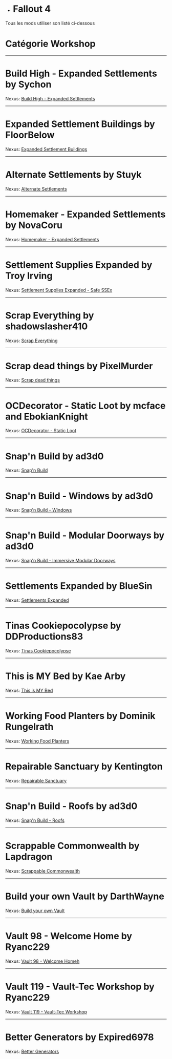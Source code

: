 - <h1> <a name="user-content-html" class="anchor" href="#DIABLOxMJ" aria-hidden="true"><span class="octicon octicon-link"></span></a>Fallout 4</h1>

Tous les mods utiliser son listé ci-dessous

<h1> <a name="user-content-html" class="anchor" href="#DIABLOxMJ" aria-hidden="true"><span class="octicon octicon-link"></span></a>Catégorie Workshop</h1>

------------------------------------------------------------------------------------------------------------ 


<h1> <a name="user-content-html" class="anchor" href="#DIABLOxMJ" aria-hidden="true"><span class="octicon octicon-link"></span></a>Build High - Expanded Settlements by Sychon</h1>

Nexus: <a href="http://www.nexusmods.com/fallout4/mods/3528/?" target="_blank">Build High - Expanded Settlements</a>

-----------

<h1> <a name="user-content-html" class="anchor" href="#DIABLOxMJ" aria-hidden="true"><span class="octicon octicon-link"></span></a>Expanded Settlement Buildings by FloorBelow</h1>

Nexus: <a href="http://www.nexusmods.com/fallout4/mods/3126/?" target="_blank">Expanded Settlement Buildings</a>

-----------

<h1> <a name="user-content-html" class="anchor" href="#DIABLOxMJ" aria-hidden="true"><span class="octicon octicon-link"></span></a>Alternate Settlements by Stuyk</h1>

Nexus: <a href="http://www.nexusmods.com/fallout4/mods/5118/?" target="_blank">Alternate Settlements</a>

-----------

<h1> <a name="user-content-html" class="anchor" href="#DIABLOxMJ" aria-hidden="true"><span class="octicon octicon-link"></span></a>Homemaker - Expanded Settlements by NovaCoru</h1>

Nexus: <a href="http://www.nexusmods.com/fallout4/mods/1478/?" target="_blank">Homemaker - Expanded Settlements</a>

-----------

<h1> <a name="user-content-html" class="anchor" href="#DIABLOxMJ" aria-hidden="true"><span class="octicon octicon-link"></span></a>Settlement Supplies Expanded by Troy Irving</h1>

Nexus: <a href="http://www.nexusmods.com/fallout4/mods/1145/?" target="_blank">Settlement Supplies Expanded - Safe SSEx</a>

-----------

<h1> <a name="user-content-html" class="anchor" href="#DIABLOxMJ" aria-hidden="true"><span class="octicon octicon-link"></span></a>Scrap Everything by shadowslasher410</h1>

Nexus: <a href="http://www.nexusmods.com/fallout4/mods/5320/?" target="_blank">Scrap Everything</a>

-----------

<h1> <a name="user-content-html" class="anchor" href="#DIABLOxMJ" aria-hidden="true"><span class="octicon octicon-link"></span></a>Scrap dead things by PixelMurder</h1>

Nexus: <a href="http://www.nexusmods.com/fallout4/mods/6497/?" target="_blank">Scrap dead things</a>

-----------

<h1> <a name="user-content-html" class="anchor" href="#DIABLOxMJ" aria-hidden="true"><span class="octicon octicon-link"></span></a>OCDecorator - Static Loot by mcface and EbokianKnight</h1>

Nexus: <a href="http://www.nexusmods.com/fallout4/mods/4270/?" target="_blank">OCDecorator - Static Loot</a>

-----------

<h1> <a name="user-content-html" class="anchor" href="#DIABLOxMJ" aria-hidden="true"><span class="octicon octicon-link"></span></a>Snap'n Build by ad3d0</h1>

Nexus: <a href="http://www.nexusmods.com/fallout4/mods/7393/?" target="_blank">Snap'n Build</a>

-----------

<h1> <a name="user-content-html" class="anchor" href="#DIABLOxMJ" aria-hidden="true"><span class="octicon octicon-link"></span></a>Snap'n Build - Windows by ad3d0</h1>

Nexus: <a href="http://www.nexusmods.com/fallout4/mods/8509/?" target="_blank">Snap'n Build - Windows</a>

-----------

<h1> <a name="user-content-html" class="anchor" href="#DIABLOxMJ" aria-hidden="true"><span class="octicon octicon-link"></span></a>Snap'n Build - Modular Doorways by ad3d0</h1>

Nexus: <a href="http://www.nexusmods.com/fallout4/mods/8638/?" target="_blank">Snap'n Build - Immersive Modular Doorways</a>

-----------

<h1> <a name="user-content-html" class="anchor" href="#DIABLOxMJ" aria-hidden="true"><span class="octicon octicon-link"></span></a>Settlements Expanded by BlueSin</h1>

Nexus: <a href="http://www.nexusmods.com/fallout4/mods/1062/?" target="_blank">Settlements Expanded</a>

-----------

<h1> <a name="user-content-html" class="anchor" href="#DIABLOxMJ" aria-hidden="true"><span class="octicon octicon-link"></span></a>Tinas Cookiepocolypse by DDProductions83</h1>

Nexus: <a href="http://www.nexusmods.com/fallout4/mods/15842/?" target="_blank">Tinas Cookiepocolypse</a>

-----------

<h1> <a name="user-content-html" class="anchor" href="#DIABLOxMJ" aria-hidden="true"><span class="octicon octicon-link"></span></a>This is MY Bed by Kae Arby</h1>

Nexus: <a href="http://www.nexusmods.com/fallout4/mods/7399/?" target="_blank">This is MY Bed</a>

-----------

<h1> <a name="user-content-html" class="anchor" href="#DIABLOxMJ" aria-hidden="true"><span class="octicon octicon-link"></span></a>Working Food Planters by Dominik Rungelrath</h1>

Nexus: <a href="http://www.nexusmods.com/fallout4/mods/1490/?" target="_blank">Working Food Planters</a>

-----------

<h1> <a name="user-content-html" class="anchor" href="#DIABLOxMJ" aria-hidden="true"><span class="octicon octicon-link"></span></a>Repairable Sanctuary by Kentington</h1>

Nexus: <a href="http://www.nexusmods.com/fallout4/mods/8610/?" target="_blank">Repairable Sanctuary</a>

-----------

<h1> <a name="user-content-html" class="anchor" href="#DIABLOxMJ" aria-hidden="true"><span class="octicon octicon-link"></span></a>Snap'n Build - Roofs by ad3d0</h1>

Nexus: <a href="http://www.nexusmods.com/fallout4/mods/8833/?" target="_blank">Snap'n Build - Roofs</a>

-----------

<h1> <a name="user-content-html" class="anchor" href="#DIABLOxMJ" aria-hidden="true"><span class="octicon octicon-link"></span></a>Scrappable Commonwealth by Lapdragon</h1>

Nexus: <a href="http://www.nexusmods.com/fallout4/mods/6401/?" target="_blank">Scrappable Commonwealth</a>

-----------

<h1> <a name="user-content-html" class="anchor" href="#DIABLOxMJ" aria-hidden="true"><span class="octicon octicon-link"></span></a>Build your own Vault by DarthWayne</h1>

Nexus: <a href="http://www.nexusmods.com/fallout4/mods/10603/?" target="_blank">Build your own Vault</a>

-----------

<h1> <a name="user-content-html" class="anchor" href="#DIABLOxMJ" aria-hidden="true"><span class="octicon octicon-link"></span></a>Vault 98 - Welcome Home by Ryanc229</h1>

Nexus: <a href="http://www.nexusmods.com/fallout4/mods/11505/?" target="_blank">Vault 98 - Welcome Homeh</a>

-----------

<h1> <a name="user-content-html" class="anchor" href="#DIABLOxMJ" aria-hidden="true"><span class="octicon octicon-link"></span></a>Vault 119 - Vault-Tec Workshop by Ryanc229 </h1>

Nexus: <a href="http://www.nexusmods.com/fallout4/mods/17006/?" target="_blank">Vault 119 - Vault-Tec Workshop</a>

-----------

<h1> <a name="user-content-html" class="anchor" href="#DIABLOxMJ" aria-hidden="true"><span class="octicon   octicon-link"></span></a>Better Generators by Expired6978</h1>

Nexus: <a href="http://www.nexusmods.com/fallout4/mods/1029/?" target="_blank">Better Generators</a>
